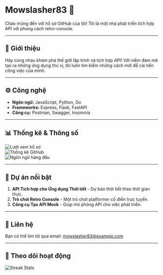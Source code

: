 # Mowslasher83 🚀

Chào mừng đến với hồ sơ GitHub của tôi! Tôi là một nhà phát triển tích hợp API với phong cách retro-console.

---

## 📜 Giới thiệu
Hãy cùng nhau khám phá thế giới lập trình và tích hợp API! Với niềm đam mê tạo ra những ứng dụng thú vị, tôi luôn tìm kiếm những cách mới để cải tiến công việc của mình.

---

## ⚙️ Công nghệ
- **Ngôn ngữ:** JavaScript, Python, Go
- **Frameworks:** Express, Flask, FastAPI
- **Công cụ:** Postman, Swagger, Insomnia

---

## 📊 Thống kê & Thông số
![Lượt xem hồ sơ](https://komarev.com/ghpvc/?username=mowslasher83&label=Profile%20Views&color=blue&style=flat)  
![Thống kê GitHub](https://github-readme-stats.vercel.app/api?username=mowslasher83&show_icons=true&theme=radical)  
![Ngôn ngữ hàng đầu](https://github-readme-stats.vercel.app/api/top-langs/?username=mowslasher83&layout=compact&theme=radical)

---

## 🌟 Dự án nổi bật
1. **API Tích hợp cho Ứng dụng Thời tiết** - Dự báo thời tiết theo thời gian thực.
2. **Trò chơi Retro Console** - Một trò chơi platformer cổ điển trực tuyến.
3. **Công cụ Tạo API Mock** - Giúp mô phỏng API cho việc phát triển.

---

## 💬 Liên hệ
Bạn có thể tìm tôi qua email: [mowslasher83@example.com](mailto:mowslasher83@example.com)

---

## 📅 Theo dõi hoạt động
![Streak Stats](https://streak-stats.demolab.com/?user=mowslasher83&theme=radical)